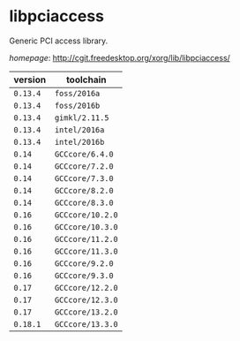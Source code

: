 # libpciaccess

Generic PCI access library.

*homepage*: <http://cgit.freedesktop.org/xorg/lib/libpciaccess/>

version | toolchain
--------|----------
``0.13.4`` | ``foss/2016a``
``0.13.4`` | ``foss/2016b``
``0.13.4`` | ``gimkl/2.11.5``
``0.13.4`` | ``intel/2016a``
``0.13.4`` | ``intel/2016b``
``0.14`` | ``GCCcore/6.4.0``
``0.14`` | ``GCCcore/7.2.0``
``0.14`` | ``GCCcore/7.3.0``
``0.14`` | ``GCCcore/8.2.0``
``0.14`` | ``GCCcore/8.3.0``
``0.16`` | ``GCCcore/10.2.0``
``0.16`` | ``GCCcore/10.3.0``
``0.16`` | ``GCCcore/11.2.0``
``0.16`` | ``GCCcore/11.3.0``
``0.16`` | ``GCCcore/9.2.0``
``0.16`` | ``GCCcore/9.3.0``
``0.17`` | ``GCCcore/12.2.0``
``0.17`` | ``GCCcore/12.3.0``
``0.17`` | ``GCCcore/13.2.0``
``0.18.1`` | ``GCCcore/13.3.0``
